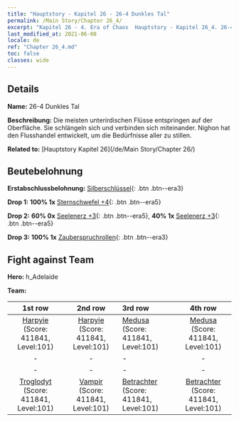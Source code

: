 ```yaml
---
title: "Hauptstory - Kapitel 26 - 26-4 Dunkles Tal"
permalink: /Main Story/Chapter 26_4/
excerpt: "Kapitel 26 - 4. Era of Chaos  Hauptstory - Kapitel 26_4. 26-4 Dunkles Tal"
last_modified_at: 2021-06-08
locale: de
ref: "Chapter 26_4.md"
toc: false
classes: wide
---
```


## Details

 **Name:** 26-4 Dunkles Tal

 **Beschreibung:** Die meisten unterirdischen Flüsse entspringen auf der Oberfläche. Sie schlängeln sich und verbinden sich miteinander. Nighon hat den Flusshandel entwickelt, um die Bedürfnisse aller zu stillen.

 **Related to:** [Hauptstory Kapitel 26](/de/Main Story/Chapter 26/)

## Beutebelohnung

 **Erstabschlussbelohnung:** [Silberschlüssel](/ItemsDE/con_693/){: .btn .btn--era3}

 **Drop 1:** **100% 1x** [Sternschwefel +4](/ItemsDE/mat_92/){: .btn .btn--era5}

 **Drop 2:** **60% 0x** [Seelenerz +3](/ItemsDE/mat_82/){: .btn .btn--era5}, **40% 1x** [Seelenerz +3](/ItemsDE/mat_82/){: .btn .btn--era5}

 **Drop 3:** **100% 1x** [Zauberspruchrollen](/ItemsDE/con_694/){: .btn .btn--era3}


## Fight against Team
 **Hero:** h_Adelaide

 **Team:**


  | 1st row | 2nd row | 3rd row | 4th row |
  |:----:|:----:|:----|:----:|
  | [Harpyie](/de/units/Harpy/) (Score: 411841, Level:101)  | [Harpyie](/de/units/Harpy/) (Score: 411841, Level:101)  | [Medusa](/de/units/Medusa/) (Score: 411841, Level:101)  | [Medusa](/de/units/Medusa/) (Score: 411841, Level:101)  |
  | - | - | - | - |
  | - | - | - | - |
  | [Troglodyt](/de/units/Troglodyte/) (Score: 411841, Level:101)  | [Vampir](/de/units/Vampire/) (Score: 411841, Level:101)  | [Betrachter](/de/units/Beholder/) (Score: 411841, Level:101)  | [Betrachter](/de/units/Beholder/) (Score: 411841, Level:101)  |


